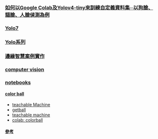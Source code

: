 ### [如何以Google Colab及Yolov4-tiny來訓練自定義資料集─以狗臉、貓臉、人臉偵測為例](https://omnixri.blogspot.com/2021/05/google-colabyolov4-tiny.html)
### [Yolo7](https://github.com/WongKinYiu/yolov7)
### [Yolo系列](https://medium.com/ching-i/search?q=yolo)
### [邊緣智慧案例實作](https://github.com/OmniXRI/NTUST_EdgeAI_2023)
### [computer vision](https://github.com/jumbokh/csu1111-class/tree/main/computerVision)
### [notebooks](https://github.com/jumbokh/csu1111-class/tree/main/computerVision/notebooks)
#### [color ball](https://drive.google.com/file/d/1hwKQLXg4B6LE3IgWCUZMLVQQryqvWvZP/view?usp=share_link)
* [teachable Machine](https://teachablemachine.withgoogle.com/)
* [getball](https://github.com/jumbokh/csu1111-class/blob/main/computerVision/notebooks/getBall.ipynb)
* [teachable machine](https://drive.google.com/file/d/19iDoe_-X9BhRBNfzbFLYu3zXfITUTgZZ/view?usp=share_link)
* [colab: colorball](https://github.com/jumbokh/csu1112-class/blob/main/class/vision/colorball.ipynb)
#### [參考](https://t.dripemail2.com/c/eyJhbGciOiJIUzI1NiJ9.eyJhdWQiOiJkZXRvdXIiLCJpc3MiOiJtb25vbGl0aCIsInN1YiI6ImRldG91cl9saW5rIiwiaWF0IjoxNjgzOTA2Nzk4LCJuYmYiOjE2ODM5MDY3OTgsImFjY291bnRfaWQiOiI0NzY4NDI5IiwiZGVsaXZlcnlfaWQiOiJjM3ZidWVibWpvYWwzZ2ZtZWJ1ZyIsInVybCI6Imh0dHBzOi8vd3d3LnB5aW1hZ2VzZWFyY2guY29tL3B5aW1hZ2VzZWFyY2gtdW5pdmVyc2l0eS8_dXRtX3NvdXJjZT1EcmlwJnV0bV9tZWRpdW09RW1haWwmdXRtX2NhbXBhaWduPTRTZXAxMVNlcDIyU3BsaXRUZXN0UElTV2VsY29tZU9mZmVyRW1haWxTZXF1ZW5jZSZ1dG1fY29udGVudD1QYXRoQi1FbWFpbDFMaW5rMSZfX3M9amVjd3V1dHN6eXBmbWU4Ynoxa3MifQ.wKdJyiFr7A5imIW8Zk6VhB7I31Qrgx6MtHn4IcaWtvU)
